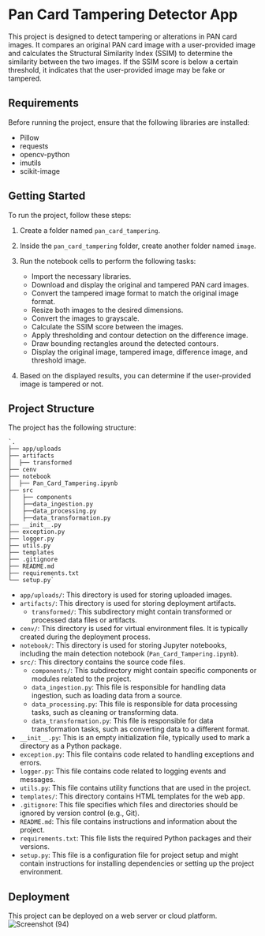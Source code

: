 # Pan Card Tampering Detector App

This project is designed to detect tampering or alterations in PAN card images. It compares an original PAN card image with a user-provided image and calculates the Structural Similarity Index (SSIM) to determine the similarity between the two images. If the SSIM score is below a certain threshold, it indicates that the user-provided image may be fake or tampered.

## Requirements

Before running the project, ensure that the following libraries are installed:

-   Pillow
-   requests
-   opencv-python
-   imutils
-   scikit-image

## Getting Started

To run the project, follow these steps:

1.  Create a folder named `pan_card_tampering`.
    
2.  Inside the `pan_card_tampering` folder, create another folder named `image`.
    
4.  Run the notebook cells to perform the following tasks:
    
    -   Import the necessary libraries.
    -   Download and display the original and tampered PAN card images.
    -   Convert the tampered image format to match the original image format.
    -   Resize both images to the desired dimensions.
    -   Convert the images to grayscale.
    -   Calculate the SSIM score between the images.
    -   Apply thresholding and contour detection on the difference image.
    -   Draw bounding rectangles around the detected contours.
    -   Display the original image, tampered image, difference image, and threshold image.
5.  Based on the displayed results, you can determine if the user-provided image is tampered or not.
    

## Project Structure

The project has the following structure:
```plaintext 
`.
├── app/uploads
├── artifacts
│  ├── transformed
├── cenv
├── notebook
│  ├── Pan_Card_Tampering.ipynb
├── src
│   ├── components
│   ├──data_ingestion.py
│   ├──data_processing.py
│   ├──data_transformation.py
├── __init__.py
├── exception.py
├── logger.py
├── utils.py
├── templates
├── .gitignore
├── README.md
├── requirements.txt
└── setup.py` 
```

-   `app/uploads/`: This directory is used for storing uploaded images.
-   `artifacts/`: This directory is used for storing deployment artifacts.
    -   `transformed/`: This subdirectory might contain transformed or processed data files or artifacts.
-   `cenv/`: This directory is used for virtual environment files. It is typically created during the deployment process.
-   `notebook/`: This directory is used for storing Jupyter notebooks, including the main detection notebook (`Pan_Card_Tampering.ipynb`).
-   `src/`: This directory contains the source code files.
    -   `components/`: This subdirectory might contain specific components or modules related to the project.
    -   `data_ingestion.py`: This file is responsible for handling data ingestion, such as loading data from a source.
    -   `data_processing.py`: This file is responsible for data processing tasks, such as cleaning or transforming data.
    -   `data_transformation.py`: This file is responsible for data transformation tasks, such as converting data to a different format.
-   `__init__.py`: This is an empty initialization file, typically used to mark a directory as a Python package.
-   `exception.py`: This file contains code related to handling exceptions and errors.
-   `logger.py`: This file contains code related to logging events and messages.
-   `utils.py`: This file contains utility functions that are used in the project.
-   `templates/`: This directory contains HTML templates for the web app.
-   `.gitignore`: This file specifies which files and directories should be ignored by version control (e.g., Git).
-   `README.md`: This file contains instructions and information about the project.
-   `requirements.txt`: This file lists the required Python packages and their versions.
-   `setup.py`: This file is a configuration file for project setup and might contain instructions for installing dependencies or setting up the project environment.

## Deployment

This project can be deployed on a web server or cloud platform.
![Screenshot (94)](https://github.com/pras-ops/Card_Tampering/assets/56476064/05084e69-5831-48f9-b317-669f16009b56)


